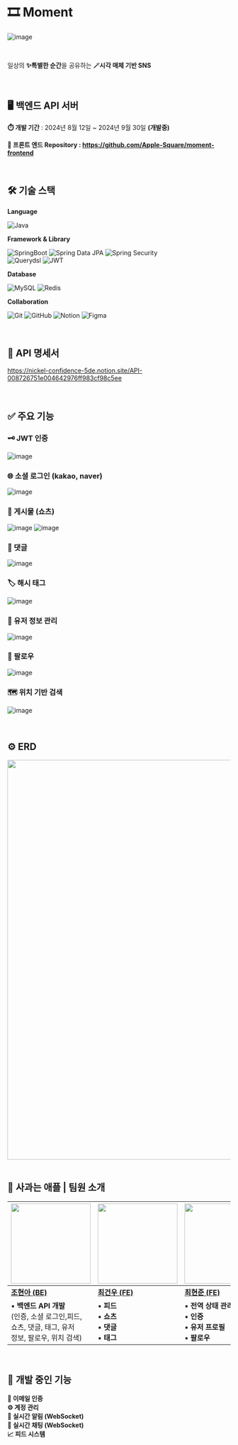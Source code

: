 # 🎞️ Moment


![image](https://github.com/user-attachments/assets/0d2f156e-7473-4ac0-a0db-eb541db2c553)

<br/>

일상의 **✨특별한 순간**을 공유하는 **🪄시각 매체 기반 SNS**

<br/>

## 🖥️ 백엔드 API 서버


**⏱️ 개발 기간** : 2024년 8월 12일 ~ 2024년 9월 30일 **(개발중)**

**🔗 프론트 엔드 Repository : https://github.com/Apple-Square/moment-frontend**

<br/>

## 🛠️ 기술 스택

**Language**

![Java](https://img.shields.io/badge/Java-007396?style=for-the-badge&logo=java&logoColor=white)

**Framework & Library**

![SpringBoot](https://img.shields.io/badge/SpringBoot-6DB33F?style=for-the-badge&logo=springboot&logoColor=white)
![Spring Data JPA](https://img.shields.io/badge/Spring_Data_JPA-6DB33F?style=for-the-badge&logo=spring&logoColor=white)
![Spring Security](https://img.shields.io/badge/Spring_Security-6DB33F?style=for-the-badge&logo=springsecurity&logoColor=white)
<br/>
![Querydsl](https://img.shields.io/badge/Querydsl-00599C?style=for-the-badge&logo=apachemaven&logoColor=white)
![JWT](https://img.shields.io/badge/JWT-000000?style=for-the-badge&logo=json-web-tokens&logoColor=white)


**Database**

![MySQL](https://img.shields.io/badge/MySQL-4479A1?style=for-the-badge&logo=mysql&logoColor=white)
![Redis](https://img.shields.io/badge/Redis-DC382D?style=for-the-badge&logo=redis&logoColor=white)

**Collaboration**

![Git](https://img.shields.io/badge/Git-F05032?style=for-the-badge&logo=git&logoColor=white)
![GitHub](https://img.shields.io/badge/GitHub-181717?style=for-the-badge&logo=github&logoColor=white)
![Notion](https://img.shields.io/badge/Notion-000000?style=for-the-badge&logo=notion&logoColor=white)
![Figma](https://img.shields.io/badge/Figma-F24E1E?style=for-the-badge&logo=figma&logoColor=white)

<br/>

## 📒 API 명세서
https://nickel-confidence-5de.notion.site/API-008726751e004642976ff983cf98c5ee

<br/>

## ✅ 주요 기능

### 🗝️ JWT 인증
![image](https://github.com/user-attachments/assets/0326b2ae-c418-46e1-9091-5eaf5d545377)


### 🌐 소셜 로그인 (kakao, naver)
![image](https://github.com/user-attachments/assets/4a205b52-dc6c-4f15-a6c7-b87acb563397)


### 🎥 게시물 (쇼츠)
![image](https://github.com/user-attachments/assets/8061a0b2-c856-4a7e-b446-65efe9807236)
![image](https://github.com/user-attachments/assets/c88df675-5c4b-447d-83eb-a0282898e466)


### 💬 댓글
![image](https://github.com/user-attachments/assets/9598e3f3-50cd-42c7-91ce-7e05a5c84f92)


### 🏷️ 해시 태그
![image](https://github.com/user-attachments/assets/230cb8f0-fb69-40d4-8262-dc9e50e44bca)


### 👤 유저 정보 관리
![image](https://github.com/user-attachments/assets/3480da58-9dad-4821-9b29-574b48f70e9a)


### 🤝 팔로우
![image](https://github.com/user-attachments/assets/d915da8e-5e4d-42ca-94de-b5a238560e0d)


### 🗺️ 위치 기반 검색
![image](https://github.com/user-attachments/assets/dd4687a9-1760-4388-b49e-ab99f282dcce)

<br/>

## ⚙️ ERD
<img src="https://github.com/user-attachments/assets/4e867cd0-e854-42fc-8b1f-9917bcc8007d" width="900">

<br/>
<br/>

## 🍎 사과는 애플 | 팀원 소개
|<img src="https://github.com/user-attachments/assets/9856718a-1113-42f4-a9fd-4efebbcee36c" width="180">|<img src="https://github.com/user-attachments/assets/7033ddfe-9613-41ae-b7f1-55f8138d02cd" width="180">|<img src="https://github.com/user-attachments/assets/180c06ef-e55a-48c2-ab2a-fb01e2ee17ea" width="180">|
|---|---|---|
|[**조현아 (BE)**](https://github.com/tenius10)|[**최건우 (FE)**](https://github.com/rjsdn031)|[**최현준 (FE)**](https://github.com/Hyeonjun0527)|
|▪️ **백엔드 API 개발**<br/>(인증, 소셜 로그인,피드, <br/>쇼츠, 댓글, 태그, 유저 <br/>정보, 팔로우, 위치 검색)|▪️ **피드**<br/>▪️ **쇼츠**<br/>▪️ **댓글**<br/>▪️ **태그**|▪️ **전역 상태 관리**(Redux)<br/>▪️ **인증**<br/>▪️ **유저 프로필**<br/>▪️ **팔로우**|

<br/>

## 🚀 개발 중인 기능
**📧 이메일 인증** <br/>
**⚙️ 계정 관리** <br/>
**🔔 실시간 알림 (WebSocket)** <br/>
**💬 실시간 채팅 (WebSocket)** <br/>
**📈 피드 시스템** <br/>

<br/>



